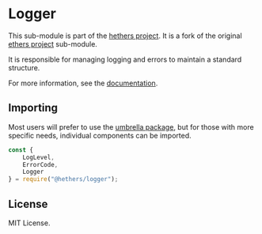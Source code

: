 # Logger

This sub-module is part of the [hethers project](https://github.com/hashgraph/hethers.js). It is a fork of the original [ethers project](https://github.com/ethers-io/ethers.js) sub-module.

It is responsible for managing logging and errors to maintain a standard structure.

For more information, see the [documentation](https://docs.hedera.com/hethers/application-programming-interface/utilities/logging).

## Importing

Most users will prefer to use the [umbrella package](https://www.npmjs.com/package/@hashgraph/hethers), but for those with more specific needs, individual components can be imported.

```javascript
const {
    LogLevel,
    ErrorCode,
    Logger
} = require("@hethers/logger");
```

## License

MIT License.
